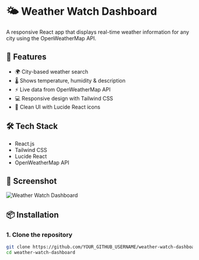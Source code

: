# 🌤️ Weather Watch Dashboard

A responsive React app that displays real-time weather information for any city using the OpenWeatherMap API.

## 🚀 Features

- 🌍 City-based weather search
- 🌡️ Shows temperature, humidity & description
- ⚡ Live data from OpenWeatherMap API
- 💻 Responsive design with Tailwind CSS
- 🎨 Clean UI with Lucide React icons

## 🛠️ Tech Stack

- React.js  
- Tailwind CSS  
- Lucide React  
- OpenWeatherMap API  

## 📸 Screenshot

![Weather Watch Dashboard](screenshot.png)

## 📦 Installation

### 1. Clone the repository

```bash
git clone https://github.com/YOUR_GITHUB_USERNAME/weather-watch-dashboard.git
cd weather-watch-dashboard
